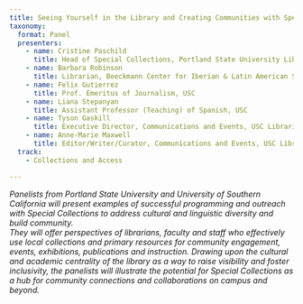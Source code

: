 ```yaml
---
title: Seeing Yourself in the Library and Creating Communities with Special Collections: Outreach and Inclusion with Latino, Latin American, and African American Programming and Instruction
taxonomy:
  format: Panel
  presenters:
    - name: Cristine Paschild
	  title: Head of Special Collections, Portland State University Library
	- name: Barbara Robinson
	  title: Librarian, Boeckmann Center for Iberian & Latin American Studies, Special Collections, USC Libraries
	- name: Felix Gutierrez
	  title: Prof. Emeritus of Journalism, USC
	- name: Liana Stepanyan
	  title: Assistant Professor (Teaching) of Spanish, USC
	- name: Tyson Gaskill
	  title: Executive Director, Communications and Events, USC Libraries
	- name: Anne-Marie Maxwell
	  title: Editor/Writer/Curator, Communications and Events, USC Libraries
  track:
    - Collections and Access

---
```

_Panelists from Portland State University and University of Southern California will present examples of successful 
programming and outreach with Special Collections to address cultural and linguistic diversity and build community.  
They will offer perspectives of librarians, faculty and staff who effectively use local collections and primary resources for community engagement, events, exhibitions, publications and instruction.  Drawing upon the cultural and academic centrality of the library as a way to raise visibility and foster inclusivity, the panelists will illustrate the potential for Special Collections as a hub for community connections and collaborations on campus and beyond._